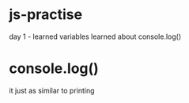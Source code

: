 # js-practise

day 1 -
learned variables
learned about console.log() 

# console.log()
it just as similar to printing 